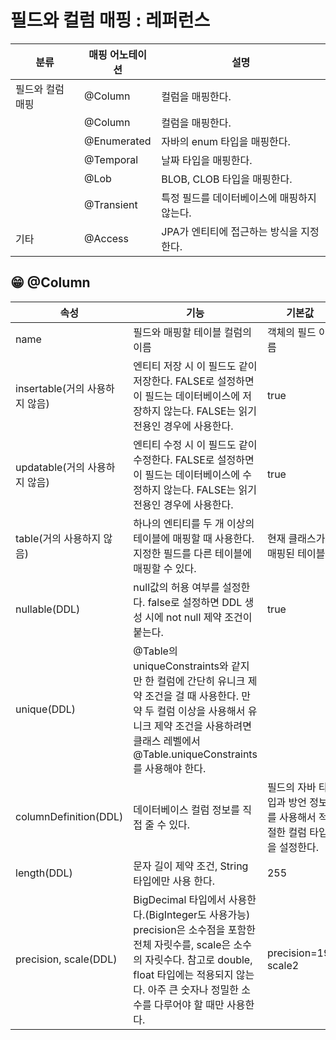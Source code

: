 # 필드와 컬럼 매핑 : 레퍼런스 

|분류|매핑 어노테이션|설명|
|---|---|---|
|필드와 컬럼 매핑|@Column|컬럼을 매핑한다.|
||@Column|컬럼을 매핑한다.|
||@Enumerated|자바의 enum 타입을 매핑한다.|
||@Temporal|날짜 타입을 매핑한다.|
||@Lob|BLOB, CLOB 타입을 매핑한다.|
||@Transient|특정 필드를 데이터베이스에 매핑하지 않는다.|
|기타|@Access|JPA가 엔티티에 접근하는 방식을 지정한다.|

## 😁 @Column

|속성|기능|기본값|
|---|---|---|
|name|필드와 매핑할 테이블 컬럼의 이름|객체의 필드 이름|
|insertable(거의 사용하지 않음)|엔티티 저장 시 이 필드도 같이 저장한다. FALSE로 설정하면 이 필드는 데이터베이스에 저장하지 않는다. FALSE는 읽기전용인 경우에 사용한다.|true|
|updatable(거의 사용하지 않음)|엔티티 수정 시 이 필드도 같이 수정한다. FALSE로 설정하면 이 필드는 데이터베이스에 수정하지 않는다. FALSE는 읽기전용인 경우에 사용한다.|true|
|table(거의 사용하지 않음)|하나의 엔티티를 두 개 이상의 테이블에 매핑할 때 사용한다. 지정한 필드를 다른 테이블에 매핑할 수 있다.|현재 클래스가 매핑된 테이블|
|nullable(DDL)|null값의 허용 여부를 설정한다. false로 설정하면 DDL 생성 시에 not null 제약 조건이 붙는다.|true|
|unique(DDL)|@Table의 uniqueConstraints와 같지만 한 컬럼에 간단히 유니크 제약 조건을 걸 때 사용한다. 만약 두 컬럼 이상을 사용해서 유니크 제약 조건을 사용하려면 클래스 레벨에서 @Table.uniqueConstraints를 사용해야 한다.||
|columnDefinition(DDL)|데이터베이스 컬럼 정보를 직접 줄 수 있다.|필드의 자바 타입과 방언 정보를 사용해서 적절한 컬럼 타입을 설정한다.|
|length(DDL)|문자 길이 제약 조건, String 타입에만 사용 한다.|255|
|precision, scale(DDL)|BigDecimal 타입에서 사용한다.(BigInteger도 사용가능) precision은 소수점을 포함한 전체 자릿수를, scale은 소수의 자릿수다. 참고로 double, float 타입에는 적용되지 않는다. 아주 큰 숫자나 정밀한 소수를 다루어야 할 때만 사용한다. |precision=19, scale2|

